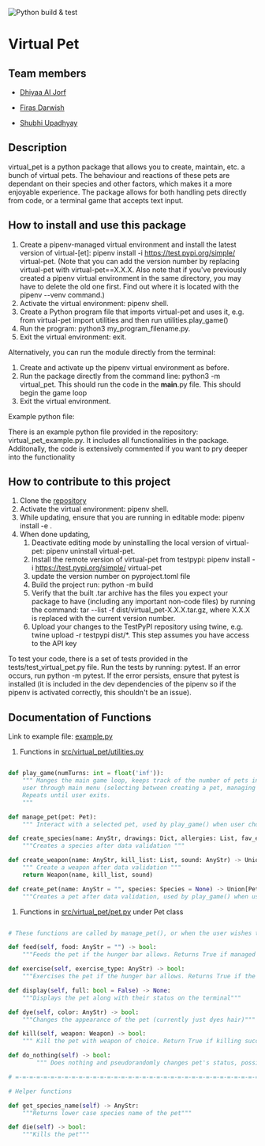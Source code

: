 ![Python build & test](https://github.com/software-students-spring2024/3-python-package-exercise-team-fizzbuzz-1/actions/workflows/build.yaml/badge.svg)

# Virtual Pet

## Team members

- [Dhiyaa Al Jorf](https://github.com/DoodyShark)

- [Firas Darwish](https://github.com/FirasBDarwish)

- [Shubhi Upadhyay](https://github.com/shubhiupa19)

## Description

virtual_pet is a python package that allows you to create, maintain, etc. a bunch of virtual pets. The behaviour and reactions of these pets are dependant on their species and other factors, which makes it a more enjoyable experience. The package allows for both handling pets directly from code, or a terminal game that accepts text input.

## How to install and use this package

1. Create a pipenv-managed virtual environment and install the latest version of virtual-[et]: pipenv install -i https://test.pypi.org/simple/ virtual-pet. (Note that you can add the version number by replacing virtual-pet with virtual-pet==X.X.X. Also note that if you've previously created a pipenv virtual environment in the same directory, you may have to delete the old one first. Find out where it is located with the pipenv --venv command.)
1. Activate the virtual environment: pipenv shell.
1. Create a Python program file that imports virtual-pet and uses it, e.g. from virtual-pet import utilities and then run utilities.play_game()
1. Run the program: python3 my_program_filename.py.
1. Exit the virtual environment: exit.

Alternatively, you can run the module directly from the terminal:

1. Create and activate up the pipenv virtual environment as before.
1. Run the package directly from the command line: python3 -m virtual_pet. This should run the code in the __main__.py file. This should begin the game loop
1. Exit the virtual environment.

Example python file:

There is an example python file provided in the repository: virtual_pet_example.py. It includes all functionalities in the package. Additonally, the code is extensively commented if you want to pry deeper into the functionality

## How to contribute to this project

1. Clone the [repository](https://github.com/software-students-spring2024/3-python-package-exercise-team-fizzbuzz-1/)
1. Activate the virtual environment: pipenv shell.
1. While updating, ensure that you are running in editable mode: pipenv install -e .
1. When done updating, 
    1. Deactivate editing mode by uninstalling the local version of virtual-pet: pipenv uninstall virtual-pet.
    1. Install the remote version of virtual-pet from testpypi: pipenv install -i https://test.pypi.org/simple/ virtual-pet
    1. update the version number on pyproject.toml file
    1. Build the project run: python -m build
    1. Verify that the built .tar archive has the files you expect your package to have (including any important non-code files) by running the command: tar --list -f dist/virtual_pet-X.X.X.tar.gz, where X.X.X is replaced with the current version number.
    1. Upload your changes to the TestPyPI repository using twine, e.g. twine upload -r testpypi dist/*. This step assumes you have access to the API key

To test your code, there is a set of tests provided in the tests/test_virtual_pet.py file. Run the tests by running: pytest. If an error occurs, run python -m pytest. If the error persists, ensure that pytest is installed (it is included in the dev dependencies of the pipenv so if the pipenv is activated correctly, this shouldn't be an issue).

## Documentation of Functions

Link to example file: [example.py](https://github.com/software-students-spring2024/3-python-package-exercise-team-fizzbuzz-1/blob/main/examples/example.py.py)

1. Functions in [src/virtual_pet/utilities.py](https://github.com/software-students-spring2024/3-python-package-exercise-team-fizzbuzz-1/blob/main/src/virtual_pet/utilities.py)

```python

def play_game(numTurns: int = float('inf')):
    """ Manges the main game loop, keeps track of the number of pets instantiated, guides
    user through main menu (selecting between creating a pet, managing a pet, or exiting).
    Repeats until user exits.
    """

def manage_pet(pet: Pet):
    """ Interact with a selected pet, used by play_game() when user choose to manage pet"""

def create_species(name: AnyStr, drawings: Dict, allergies: List, fav_exercises: List, talents: List) -> Union[Species, None]:
    """Creates a species after data validation """

def create_weapon(name: AnyStr, kill_list: List, sound: AnyStr) -> Union[Weapon, None]:
    """ Create a weapon after data validation """
    return Weapon(name, kill_list, sound)

def create_pet(name: AnyStr = "", species: Species = None) -> Union[Pet,None]:
    """Creates a pet after data validation, used by play_game() when user decides to create a pet"""

```

1. Functions in [src/virtual_pet/pet.py](https://github.com/software-students-spring2024/3-python-package-exercise-team-fizzbuzz-1/blob/main/src/virtual_pet/pet.py) under Pet class

```python

# These functions are called by manage_pet(), or when the user wishes to interact with the pet

def feed(self, food: AnyStr = "") -> bool:
    """Feeds the pet if the hunger bar allows. Returns True if managed to feed """

def exercise(self, exercise_type: AnyStr) -> bool:
    """Exercises the pet if the hunger bar allows. Returns True if the pet exercised and false otherwise"""

def display(self, full: bool = False) -> None:
    """Displays the pet along with their status on the terminal"""

def dye(self, color: AnyStr) -> bool:
    """Changes the appearance of the pet (currently just dyes hair)"""

def kill(self, weapon: Weapon) -> bool:
    """ Kill the pet with weapon of choice. Return True if killing successful. Return False otherwise"""

def do_nothing(self) -> bool:
        """ Does nothing and pseudorandomly changes pet's status, possibly killing them if thresholds for survival are tested """

# =-=-=-=-=-=-=-=-=-=-=-=-=-=-=-=-=-=-=-=-=-=-=-=-=-=-=-=-=-=-=-=-=-=-=-=-=-=-=-=-=-=-=-=-=-=-=-=-=-=-=-=-=-=-=

# Helper functions

def get_species_name(self) -> AnyStr:
    """Returns lower case species name of the pet"""

def die(self) -> bool:
    """Kills the pet"""

```
